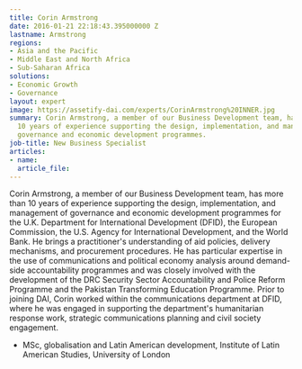 ```yaml
---
title: Corin Armstrong
date: 2016-01-21 22:18:43.395000000 Z
lastname: Armstrong
regions:
- Asia and the Pacific
- Middle East and North Africa
- Sub-Saharan Africa
solutions:
- Economic Growth
- Governance
layout: expert
image: https://assetify-dai.com/experts/CorinArmstrong%20INNER.jpg
summary: Corin Armstrong, a member of our Business Development team, has more than
  10 years of experience supporting the design, implementation, and management of
  governance and economic development programmes.
job-title: New Business Specialist
articles:
- name: 
  article_file: 
---
```


Corin Armstrong, a member of our Business Development team, has more than 10 years of experience supporting the design, implementation, and management of governance and economic development programmes for the U.K. Department for International Development (DFID), the European Commission, the U.S. Agency for International Development, and the World Bank. He brings a practitioner's understanding of aid policies, delivery mechanisms, and procurement procedures. He has particular expertise in the use of communications and political economy analysis around demand-side accountability programmes and was closely involved with the development of the DRC Security Sector Accountability and Police Reform Programme and the Pakistan Transforming Education Programme. Prior to joining DAI, Corin worked within the communications department at DFID, where he was engaged in supporting the department's humanitarian response work, strategic communications planning and civil society engagement.

* MSc, globalisation and Latin American development, Institute of Latin American Studies, University of London
